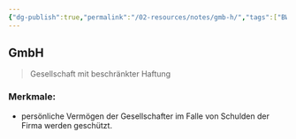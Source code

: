 ```yaml
---
{"dg-publish":true,"permalink":"/02-resources/notes/gmb-h/","tags":["BWL"],"noteIcon":"","updated":"2025-08-26T16:35:04.263+02:00"}
---
```


## GmbH 
> Gesellschaft mit beschränkter Haftung

### Merkmale: 
- persönliche Vermögen der Gesellschafter im Falle von Schulden der Firma werden geschützt.
